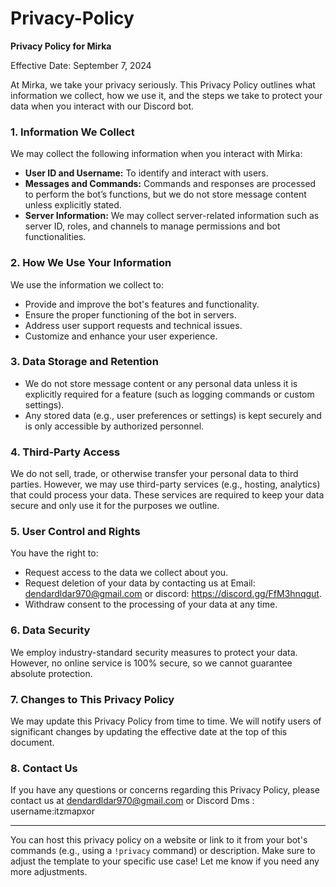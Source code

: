 # Privacy-Policy

**Privacy Policy for  Mirka**

Effective Date: September 7, 2024


At Mirka, we take your privacy seriously. This Privacy Policy outlines what information we collect, how we use it, and the steps we take to protect your data when you interact with our Discord bot.

### 1. Information We Collect
We may collect the following information when you interact with Mirka:
- **User ID and Username:** To identify and interact with users.
- **Messages and Commands:** Commands and responses are processed to perform the bot’s functions, but we do not store message content unless explicitly stated.
- **Server Information:** We may collect server-related information such as server ID, roles, and channels to manage permissions and bot functionalities.
  
### 2. How We Use Your Information
We use the information we collect to:
- Provide and improve the bot's features and functionality.
- Ensure the proper functioning of the bot in servers.
- Address user support requests and technical issues.
- Customize and enhance your user experience.

### 3. Data Storage and Retention
- We do not store message content or any personal data unless it is explicitly required for a feature (such as logging commands or custom settings).
- Any stored data (e.g., user preferences or settings) is kept securely and is only accessible by authorized personnel.

### 4. Third-Party Access
We do not sell, trade, or otherwise transfer your personal data to third parties. However, we may use third-party services (e.g., hosting, analytics) that could process your data. These services are required to keep your data secure and only use it for the purposes we outline.

### 5. User Control and Rights
You have the right to:
- Request access to the data we collect about you.
- Request deletion of your data by contacting us at Email: dendardldar970@gmail.com or discord: https://discord.gg/FfM3hnqgut.
- Withdraw consent to the processing of your data at any time.

### 6. Data Security
We employ industry-standard security measures to protect your data. However, no online service is 100% secure, so we cannot guarantee absolute protection.

### 7. Changes to This Privacy Policy
We may update this Privacy Policy from time to time. We will notify users of significant changes by updating the effective date at the top of this document.

### 8. Contact Us
If you have any questions or concerns regarding this Privacy Policy, please contact us at dendardldar970@gmail.com or Discord Dms : username:itzmapxor

---

You can host this privacy policy on a website or link to it from your bot's commands (e.g., using a `!privacy` command) or description. Make sure to adjust the template to your specific use case! Let me know if you need any more adjustments.
